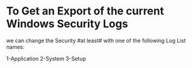# To Get an Export of the current Windows Security Logs
we can change the Security #at least# with one of the following Log List names:

1-Application 
2-System
3-Setup
